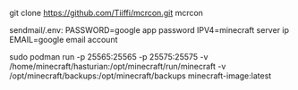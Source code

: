 git clone https://github.com/Tiiffi/mcrcon.git mcrcon

sendmail/.env:
PASSWORD=google app password
IPV4=minecraft server ip
EMAIL=google email account

sudo podman run -p 25565:25565 -p 25575:25575 -v /home/minecraft/hasturian:/opt/minecraft/run/minecraft -v /opt/minecraft/backups:/opt/minecraft/backups minecraft-image:latest

